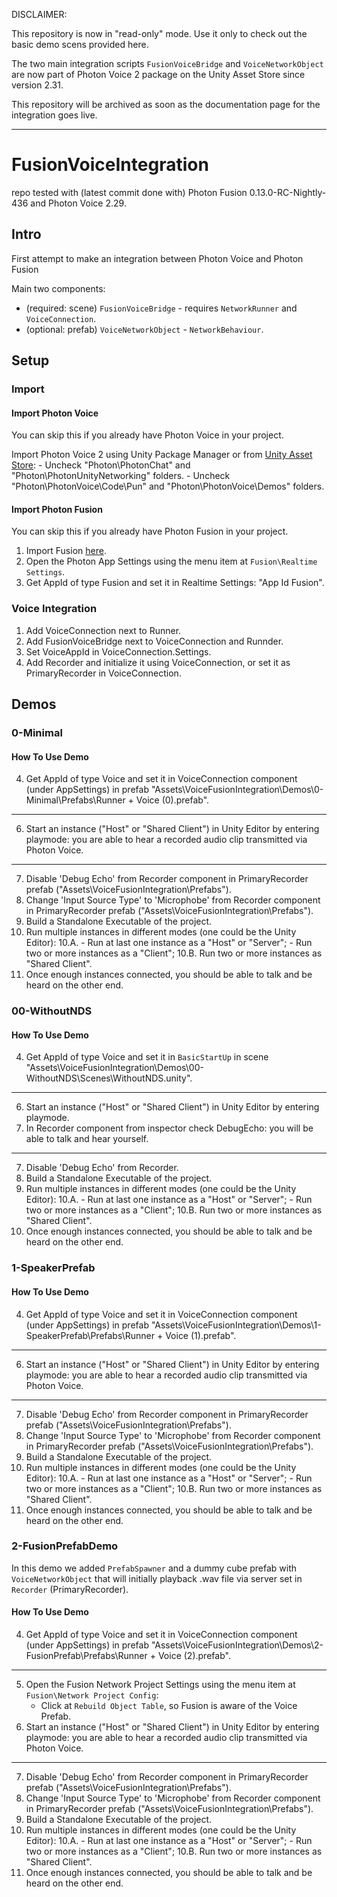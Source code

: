 DISCLAIMER:

This repository is now in "read-only" mode.
Use it only to check out the basic demo scens provided here.

The two main integration scripts `FusionVoiceBridge` and `VoiceNetworkObject` are now part of Photon Voice 2 package on the Unity Asset Store since version 2.31.

This repository will be archived as soon as the documentation page for the integration goes live.

---

# FusionVoiceIntegration

repo tested with (latest commit done with) Photon Fusion 0.13.0-RC-Nightly-436 and Photon Voice 2.29.

## Intro

First attempt to make an integration between Photon Voice and Photon Fusion

Main two components:

- (required: scene) `FusionVoiceBridge` - requires `NetworkRunner` and `VoiceConnection`.
- (optional: prefab) `VoiceNetworkObject` - `NetworkBehaviour`.

## Setup

### Import

#### Import Photon Voice

You can skip this if you already have Photon Voice in your project.

Import Photon Voice 2 using Unity Package Manager or from [Unity Asset Store](https://assetstore.unity.com/packages/tools/audio/photon-voice-2-130518): 
    - Uncheck "Photon\PhotonChat" and "Photon\PhotonUnityNetworking" folders.
    - Uncheck "Photon\PhotonVoice\Code\Pun" and "Photon\PhotonVoice\Demos" folders.

#### Import Photon Fusion

You can skip this if you already have Photon Fusion in your project.

1. Import Fusion [here](https://doc.photonengine.com/en-us/fusion/current/getting-started/sdk-download).
3. Open the Photon App Settings using the menu item at `Fusion\Realtime Settings`.
4. Get AppId of type Fusion and set it in Realtime Settings: "App Id Fusion".

### Voice Integration

1. Add VoiceConnection next to Runner.
2. Add FusionVoiceBridge next to VoiceConnection and Runnder.
3. Set VoiceAppId in VoiceConnection.Settings.
4. Add Recorder and initialize it using VoiceConnection, or set it as PrimaryRecorder in VoiceConnection.

## Demos

### 0-Minimal

#### How To Use Demo

4. Get AppId of type Voice and set it in VoiceConnection component (under AppSettings) in prefab "Assets\VoiceFusionIntegration\Demos\0-Minimal\Prefabs\Runner + Voice (0).prefab".

---

6. Start an instance ("Host" or "Shared Client") in Unity Editor by entering playmode: you are able to hear a recorded audio clip transmitted via Photon Voice.

---

7. Disable 'Debug Echo' from Recorder component in PrimaryRecorder prefab ("Assets\VoiceFusionIntegration\Prefabs").
8. Change 'Input Source Type' to 'Microphobe' from Recorder component in PrimaryRecorder prefab ("Assets\VoiceFusionIntegration\Prefabs").
9. Build a Standalone Executable of the project.
10. Run multiple instances in different modes (one could be the Unity Editor):
     10.A.
         - Run at last one instance as a "Host" or "Server";
         - Run two or more instances as a "Client";
     10.B. Run two or more instances as "Shared Client".
11. Once enough instances connected, you should be able to talk and be heard on the other end.

### 00-WithoutNDS

#### How To Use Demo

4. Get AppId of type Voice and set it in `BasicStartUp` in scene "Assets\VoiceFusionIntegration\Demos\00-WithoutNDS\Scenes\WithoutNDS.unity".

---

6. Start an instance ("Host" or "Shared Client") in Unity Editor by entering playmode.
7. In Recorder component from inspector check DebugEcho: you will be able to talk and hear yourself.

---

7. Disable 'Debug Echo' from Recorder.
9. Build a Standalone Executable of the project.
10. Run multiple instances in different modes (one could be the Unity Editor):
     10.A.
         - Run at last one instance as a "Host" or "Server";
         - Run two or more instances as a "Client";
     10.B. Run two or more instances as "Shared Client".
11. Once enough instances connected, you should be able to talk and be heard on the other end.

### 1-SpeakerPrefab

#### How To Use Demo

4. Get AppId of type Voice and set it in VoiceConnection component (under AppSettings) in prefab "Assets\VoiceFusionIntegration\Demos\1-SpeakerPrefab\Prefabs\Runner + Voice (1).prefab".

---

6. Start an instance ("Host" or "Shared Client") in Unity Editor by entering playmode: you are able to hear a recorded audio clip transmitted via Photon Voice.

---

7. Disable 'Debug Echo' from Recorder component in PrimaryRecorder prefab ("Assets\VoiceFusionIntegration\Prefabs").
8. Change 'Input Source Type' to 'Microphobe' from Recorder component in PrimaryRecorder prefab ("Assets\VoiceFusionIntegration\Prefabs").
9. Build a Standalone Executable of the project.
10. Run multiple instances in different modes (one could be the Unity Editor):
     10.A.
         - Run at last one instance as a "Host" or "Server";
         - Run two or more instances as a "Client";
     10.B. Run two or more instances as "Shared Client".
11. Once enough instances connected, you should be able to talk and be heard on the other end.

### 2-FusionPrefabDemo

In this demo we added `PrefabSpawner` and a dummy cube prefab with `VoiceNetworkObject` that will initially playback .wav file via server set in `Recorder` (PrimaryRecorder).

#### How To Use Demo

4. Get AppId of type Voice and set it in VoiceConnection component (under AppSettings) in prefab "Assets\VoiceFusionIntegration\Demos\2-FusionPrefab\Prefabs\Runner + Voice (2).prefab".

---

5. Open the Fusion Network Project Settings using the menu item at `Fusion\Network Project Config`:
    - Click at `Rebuild Object Table`, so Fusion is aware of the Voice Prefab.
6. Start an instance ("Host" or "Shared Client") in Unity Editor by entering playmode: you are able to hear a recorded audio clip transmitted via Photon Voice.

---

7. Disable 'Debug Echo' from Recorder component in PrimaryRecorder prefab ("Assets\VoiceFusionIntegration\Prefabs").
8. Change 'Input Source Type' to 'Microphobe' from Recorder component in PrimaryRecorder prefab ("Assets\VoiceFusionIntegration\Prefabs").
9. Build a Standalone Executable of the project.
10. Run multiple instances in different modes (one could be the Unity Editor):
     10.A.
         - Run at last one instance as a "Host" or "Server";
         - Run two or more instances as a "Client";
     10.B. Run two or more instances as "Shared Client".
11. Once enough instances connected, you should be able to talk and be heard on the other end.
